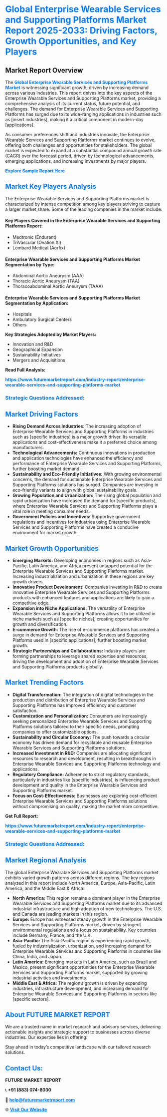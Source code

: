 <h1 style="color: #007BFF;">Global Enterprise Wearable Services and Supporting Platforms Market Report 2025-2033: Driving Factors, Growth Opportunities, and Key Players</h1>

<section id="overview">
<h2>Market Report Overview</h2>
<p>The <a href="https://www.futuremarketreport.com/industry-report/enterprise-wearable-services-and-supporting-platforms-market" style="color: #007BFF; text-decoration: none;"><strong>Global Enterprise Wearable Services and Supporting Platforms Market</strong></a> is witnessing significant growth, driven by increasing demand across various industries. This report delves into the key aspects of the Enterprise Wearable Services and Supporting Platforms market, providing a comprehensive analysis of its current status, future potential, and challenges. The demand for Enterprise Wearable Services and Supporting Platforms has surged due to its wide-ranging applications in industries such as [insert industries], making it a critical component in modern-day [applications].</p>
<p>As consumer preferences shift and industries innovate, the Enterprise Wearable Services and Supporting Platforms market continues to evolve, offering both challenges and opportunities for stakeholders. The global market is expected to expand at a substantial compound annual growth rate (CAGR) over the forecast period, driven by technological advancements, emerging applications, and increasing investments by major players.</p>
</section>

<section id="overview">
<p><a href="https://www.futuremarketreport.com/request-sample/reportId=34660" style="color: #007BFF; text-decoration: none;"><strong>Explore Sample Report Here</strong></a></p>
</section>

<section id="key-players">
<h2 style="color: #007BFF;">Market Key Players Analysis</h2>
<p>The Enterprise Wearable Services and Supporting Platforms market is characterized by intense competition among key players striving to capture a larger market share. Some of the leading companies in the market include:</p>
<h4>Key Players Covered in the Enterprise Wearable Services and Supporting Platforms Report:</h4>
<ul><li>Medtronic (Endurant)</li><li>TriVascular (Ovation Xi)</li><li>Lombard Medical (Aorfix)</li></ul>
<h4>Enterprise Wearable Services and Supporting Platforms Market Segmentation by Type:</h4>
<ul><li>Abdominal Aortic Aneurysm (AAA)</li><li>Thoracic Aortic Aneurysm (TAA)</li><li>Thoracoabdominal Aortic Aneurysm (TAAA)</li></ul>

<h4>Enterprise Wearable Services and Supporting Platforms Market Segmentation by Application:</h4>
<ul><li>Hospitals</li><li>Ambulatory Surgical Centers</li><li>Others</li></ul>
<p><strong>Key Strategies Adopted by Market Players:</strong></p>
<ul>
<li>Innovation and R&D</li>
<li>Geographical Expansion</li>
<li>Sustainability Initiatives</li>
<li>Mergers and Acquisitions</li>
</ul>
</section>

<section>
<p><strong>Read Full Analysis: </strong></p><a href="https://www.futuremarketreport.com/industry-report/enterprise-wearable-services-and-supporting-platforms-market" style="color: #007BFF; text-decoration: none;"><strong>https://www.futuremarketreport.com/industry-report/enterprise-wearable-services-and-supporting-platforms-market</strong></a>
<h3 style="color: #007BFF;">Strategic Questions Addressed:</h3>
</section>

<section id="driving-factors">
<h2 style="color: #007BFF;">Market Driving Factors</h2>
<ul>
<li><strong>Rising Demand Across Industries:</strong> The increasing adoption of Enterprise Wearable Services and Supporting Platforms in industries such as [specific industries] is a major growth driver. Its versatile applications and cost-effectiveness make it a preferred choice among manufacturers.</li>
<li><strong>Technological Advancements:</strong> Continuous innovations in production and application technologies have enhanced the efficiency and performance of Enterprise Wearable Services and Supporting Platforms, further boosting market demand.</li>
<li><strong>Sustainability and Eco-Friendly Initiatives:</strong> With growing environmental concerns, the demand for sustainable Enterprise Wearable Services and Supporting Platforms solutions has surged. Companies are investing in eco-friendly variants to align with global sustainability goals.</li>
<li><strong>Growing Population and Urbanization:</strong> The rising global population and rapid urbanization have increased the demand for [specific products], where Enterprise Wearable Services and Supporting Platforms plays a vital role in meeting consumer needs.</li>
<li><strong>Government Policies and Incentives:</strong> Supportive government regulations and incentives for industries using Enterprise Wearable Services and Supporting Platforms have created a conducive environment for market growth.</li>
</ul>
</section>

<section id="growth-opportunities">
<h2 style="color: #007BFF;">Market Growth Opportunities</h2>
<ul>
<li><strong>Emerging Markets:</strong> Developing economies in regions such as Asia-Pacific, Latin America, and Africa present untapped potential for the Enterprise Wearable Services and Supporting Platforms market. Increasing industrialization and urbanization in these regions are key growth drivers.</li>
<li><strong>Innovative Product Development:</strong> Companies investing in R&D to create innovative Enterprise Wearable Services and Supporting Platforms products with enhanced features and applications are likely to gain a competitive edge.</li>
<li><strong>Expansion into Niche Applications:</strong> The versatility of Enterprise Wearable Services and Supporting Platforms allows it to be utilized in niche markets such as [specific niches], creating opportunities for growth and diversification.</li>
<li><strong>E-commerce Growth:</strong> The rise of e-commerce platforms has created a surge in demand for Enterprise Wearable Services and Supporting Platforms used in [specific applications], further boosting market growth.</li>
<li><strong>Strategic Partnerships and Collaborations:</strong> Industry players are forming partnerships to leverage shared expertise and resources, driving the development and adoption of Enterprise Wearable Services and Supporting Platforms products globally.</li>
</ul>
</section>

<section id="trending-factors">
<h2 style="color: #007BFF;">Market Trending Factors</h2>
<ul>
<li><strong>Digital Transformation:</strong> The integration of digital technologies in the production and distribution of Enterprise Wearable Services and Supporting Platforms has improved efficiency and customer satisfaction.</li>
<li><strong>Customization and Personalization:</strong> Consumers are increasingly seeking personalized Enterprise Wearable Services and Supporting Platforms solutions tailored to their specific needs, prompting companies to offer customizable options.</li>
<li><strong>Sustainability and Circular Economy:</strong> The push towards a circular economy has driven demand for recyclable and reusable Enterprise Wearable Services and Supporting Platforms solutions.</li>
<li><strong>Increased Investment in R&D:</strong> Companies are allocating significant resources to research and development, resulting in breakthroughs in Enterprise Wearable Services and Supporting Platforms technology and applications.</li>
<li><strong>Regulatory Compliance:</strong> Adherence to strict regulatory standards, particularly in industries like [specific industries], is influencing product development and quality in the Enterprise Wearable Services and Supporting Platforms market.</li>
<li><strong>Focus on Cost-Effectiveness:</strong> Businesses are exploring cost-efficient Enterprise Wearable Services and Supporting Platforms solutions without compromising on quality, making the market more competitive.</li>
</ul>
</section>

<section>
<p><strong>Get Full Report: </strong></p><a href="https://www.futuremarketreport.com/industry-report/enterprise-wearable-services-and-supporting-platforms-market" style="color: #007BFF; text-decoration: none;"><strong>https://www.futuremarketreport.com/industry-report/enterprise-wearable-services-and-supporting-platforms-market</strong></a>
<h3 style="color: #007BFF;">Strategic Questions Addressed:</h3>
</section>


<section id="regional-analysis">
<h2 style="color: #007BFF;">Market Regional Analysis</h2>
<p>The global Enterprise Wearable Services and Supporting Platforms market exhibits varied growth patterns across different regions. The key regions analyzed in this report include North America, Europe, Asia-Pacific, Latin America, and the Middle East & Africa:</p>
<ul>
<li><strong>North America:</strong> This region remains a dominant player in the Enterprise Wearable Services and Supporting Platforms market due to its advanced industrial infrastructure and high adoption of new technologies. The U.S. and Canada are leading markets in this region.</li>
<li><strong>Europe:</strong> Europe has witnessed steady growth in the Enterprise Wearable Services and Supporting Platforms market, driven by stringent environmental regulations and a focus on sustainability. Key countries include Germany, France, and the U.K.</li>
<li><strong>Asia-Pacific:</strong> The Asia-Pacific region is experiencing rapid growth, fueled by industrialization, urbanization, and increasing demand for Enterprise Wearable Services and Supporting Platforms in countries like China, India, and Japan.</li>
<li><strong>Latin America:</strong> Emerging markets in Latin America, such as Brazil and Mexico, present significant opportunities for the Enterprise Wearable Services and Supporting Platforms market, supported by growing industrial activities and investments.</li>
<li><strong>Middle East & Africa:</strong> The region’s growth is driven by expanding industries, infrastructure development, and increasing demand for Enterprise Wearable Services and Supporting Platforms in sectors like [specific sectors].</li>
</ul>
</section>

<footer>
<h2 style="color: #007BFF;">About FUTURE MARKET REPORT</h2>
<p>We are a trusted name in market research and advisory services, delivering actionable insights and strategic support to businesses across diverse industries. Our expertise lies in offering:</p>

<p>Stay ahead in today’s competitive landscape with our tailored research solutions.</p>

<h2 style="color: #007BFF;">Contact Us:</h2>
<p><strong>FUTURE MARKET REPORT</strong></p>
<p>📞 <strong>+91 (883) 074-8030</strong></p>
<p>📧 <strong><a href="mailto:help@futuremarketreport.com" style="color: #007BFF;">help@futuremarketreport.com</a></strong></p>
<p>🌐 <strong><a href="https://www.futuremarketreport.com/" style="color: #007BFF;">Visit Our Website</a></strong></p>
</footer>